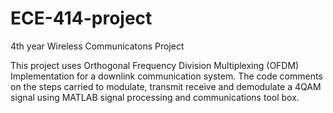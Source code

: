 # ECE-414-project

4th year Wireless Communicatons Project 

This project uses Orthogonal Frequency Division Multiplexing (OFDM) Implementation for a downlink communication system. 
The code comments on the steps carried to modulate, transmit receive and demodulate a 4QAM signal using MATLAB signal processing and communications tool box. 
